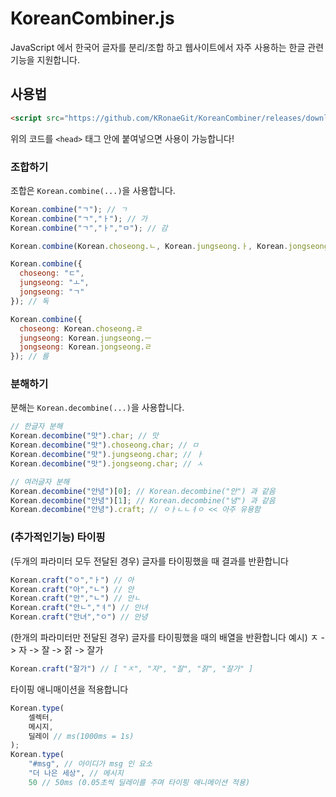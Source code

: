 # KoreanCombiner.js
JavaScript 에서 한국어 글자를 분리/조합 하고
웹사이트에서 자주 사용하는 한글 관련 기능을 지원합니다.

## 사용법
```html
<script src="https://github.com/KRonaeGit/KoreanCombiner/releases/download/v1.0.1/koreancombiner-v1.0.0.min.js"></script>
```
위의 코드를 `<head>` 태그 안에 붙여넣으면 사용이 가능합니다!

### 조합하기
조합은 `Korean.combine(...)`을 사용합니다.
```js
Korean.combine("ㄱ"); // ㄱ
Korean.combine("ㄱ","ㅏ"); // 가
Korean.combine("ㄱ","ㅏ","ㅁ"); // 감

Korean.combine(Korean.choseong.ㄴ, Korean.jungseong.ㅏ, Korean.jongseong.ㄹ); // 날

Korean.combine({
  choseong: "ㄷ",
  jungseong: "ㅗ",
  jongseong: "ㄱ"
}); // 독

Korean.combine({
  choseong: Korean.choseong.ㄹ
  jungseong: Korean.jungseong.ㅡ
  jongseong: Korean.jongseong.ㄹ
}); // 를
```

### 분해하기
분해는 `Korean.decombine(...)`을 사용합니다.
```js
// 한글자 분해
Korean.decombine("맛").char; // 맛
Korean.decombine("맛").choseong.char; // ㅁ
Korean.decombine("맛").jungseong.char; // ㅏ
Korean.decombine("맛").jongseong.char; // ㅅ

// 여러글자 분해
Korean.decombine("안녕")[0]; // Korean.decombine("안") 과 같음
Korean.decombine("안녕")[1]; // Korean.decombine("녕") 과 같음
Korean.decombine("안녕").craft; // ㅇㅏㄴㄴㅕㅇ << 아주 유용함
```

### (추가적인기능) 타이핑
(두개의 파라미터 모두 전달된 경우)
글자를 타이핑했을 때 결과를 반환합니다
```js
Korean.craft("ㅇ","ㅏ") // 아
Korean.craft("아","ㄴ") // 안
Korean.craft("안","ㄴ") // 안ㄴ
Korean.craft("안ㄴ","ㅕ") // 안녀
Korean.craft("안녀","ㅇ") // 안녕
```

(한개의 파라미터만 전달된 경우)
글자를 타이핑했을 때의 배열을 반환합니다
예시) ㅈ -> 자 -> 잘 -> 잙 -> 잘가
```js
Korean.craft("잘가") // [ "ㅈ", "자", "잘", "잙", "잘가" ]
```

타이핑 애니매이션을 적용합니다
```js
Korean.type(
    셀렉터,
    메시지,
    딜레이 // ms(1000ms = 1s)
);
Korean.type(
    "#msg", // 아이디가 msg 인 요소
    "더 나은 세상", // 메시지
    50 // 50ms (0.05초씩 딜레이를 주며 타이핑 애니메이션 적용)
```

